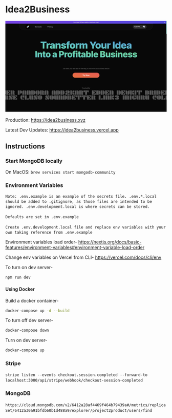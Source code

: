 # Idea2Business

<img src="./public/product_image_1.png" alt="Product Image" />

<br />

Production: https://idea2business.xyz

Latest Dev Updates: https://idea2business.vercel.app


## Instructions

### Start MongoDB locally

On MacOS: `brew services start mongodb-community`

### Environment Variables

```
Note: .env.example is an example of the secrets file. .env.*.local should be added to .gitignore, as those files are intended to be ignored. .env.development.local is where secrets can be stored.

Defaults are set in .env.example

Create .env.development.local file and replace env variables with your own taking reference from .env.example
```

Environment variables load order- https://nextjs.org/docs/basic-features/environment-variables#environment-variable-load-order

Change env variables on Vercel from CLI- https://vercel.com/docs/cli/env

To turn on dev server-
```sh
npm run dev
```

#### Using Docker

Build a docker container- 
```sh
docker-compose up -d --build
```

To turn off dev server-
```sh
docker-compose down
```

Turn on dev server-
```sh
docker-compose up
```

### Stripe

`stripe listen --events checkout.session.completed --forward-to localhost:3000/api/stripe/webhook/checkout-session-completed`

### MongoDB

`https://cloud.mongodb.com/v2/6412a28af4469f464b79439a#/metrics/replicaSet/6412a30a91bfdb60b1d488a9/explorer/project2product/users/find`

